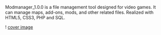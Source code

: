 Modmanager_1.0.0 is a file management tool designed for video games. It can manage maps, add-ons, mods, and other related files. Realized with HTML5, CSS3, PHP and SQL.

! [cover image]([modmanager.png](https://github.com/MSCRATCH/modmanager_1.0.0/blob/main/modmanager.png))
